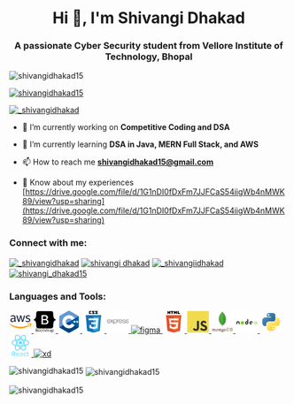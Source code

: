 <h1 align="center">Hi 👋, I'm Shivangi Dhakad</h1>
<h3 align="center">A passionate Cyber Security student from Vellore Institute of Technology, Bhopal</h3>

<p align="left"> <img src="https://komarev.com/ghpvc/?username=shivangidhakad15&label=Profile%20views&color=0e75b6&style=flat" alt="shivangidhakad15" /> </p>

<p align="left"> <a href="https://github.com/ryo-ma/github-profile-trophy"><img src="https://github-profile-trophy.vercel.app/?username=shivangidhakad15" alt="shivangidhakad15" /></a> </p>

<p align="left"> <a href="https://twitter.com/_shivangidhakad" target="blank"><img src="https://img.shields.io/twitter/follow/_shivangidhakad?logo=twitter&style=for-the-badge" alt="_shivangidhakad" /></a> </p>

- 🔭 I’m currently working on **Competitive Coding and DSA**

- 🌱 I’m currently learning **DSA in Java, MERN Full Stack, and AWS**

- 📫 How to reach me **shivangidhakad15@gmail.com**

- 📄 Know about my experiences [https://drive.google.com/file/d/1G1nDI0fDxFm7JJFCaS54iigWb4nMWK89/view?usp=sharing](https://drive.google.com/file/d/1G1nDI0fDxFm7JJFCaS54iigWb4nMWK89/view?usp=sharing)

<h3 align="left">Connect with me:</h3>
<p align="left">
<a href="https://twitter.com/_shivangidhakad" target="blank"><img align="center" src="https://raw.githubusercontent.com/rahuldkjain/github-profile-readme-generator/master/src/images/icons/Social/twitter.svg" alt="_shivangidhakad" height="30" width="40" /></a>
<a href="https://linkedin.com/in/shivangi dhakad" target="blank"><img align="center" src="https://raw.githubusercontent.com/rahuldkjain/github-profile-readme-generator/master/src/images/icons/Social/linked-in-alt.svg" alt="shivangi dhakad" height="30" width="40" /></a>
<a href="https://instagram.com/_shivangiidhakad" target="blank"><img align="center" src="https://raw.githubusercontent.com/rahuldkjain/github-profile-readme-generator/master/src/images/icons/Social/instagram.svg" alt="_shivangiidhakad" height="30" width="40" /></a>
<a href="https://www.leetcode.com/shivangi_dhakad15" target="blank"><img align="center" src="https://raw.githubusercontent.com/rahuldkjain/github-profile-readme-generator/master/src/images/icons/Social/leet-code.svg" alt="shivangi_dhakad15" height="30" width="40" /></a>
</p>

<h3 align="left">Languages and Tools:</h3>
<p align="left"> <a href="https://aws.amazon.com" target="_blank" rel="noreferrer"> <img src="https://raw.githubusercontent.com/devicons/devicon/master/icons/amazonwebservices/amazonwebservices-original-wordmark.svg" alt="aws" width="40" height="40"/> </a> <a href="https://getbootstrap.com" target="_blank" rel="noreferrer"> <img src="https://raw.githubusercontent.com/devicons/devicon/master/icons/bootstrap/bootstrap-plain-wordmark.svg" alt="bootstrap" width="40" height="40"/> </a> <a href="https://www.w3schools.com/cpp/" target="_blank" rel="noreferrer"> <img src="https://raw.githubusercontent.com/devicons/devicon/master/icons/cplusplus/cplusplus-original.svg" alt="cplusplus" width="40" height="40"/> </a> <a href="https://www.w3schools.com/css/" target="_blank" rel="noreferrer"> <img src="https://raw.githubusercontent.com/devicons/devicon/master/icons/css3/css3-original-wordmark.svg" alt="css3" width="40" height="40"/> </a> <a href="https://expressjs.com" target="_blank" rel="noreferrer"> <img src="https://raw.githubusercontent.com/devicons/devicon/master/icons/express/express-original-wordmark.svg" alt="express" width="40" height="40"/> </a> <a href="https://www.figma.com/" target="_blank" rel="noreferrer"> <img src="https://www.vectorlogo.zone/logos/figma/figma-icon.svg" alt="figma" width="40" height="40"/> </a> <a href="https://www.w3.org/html/" target="_blank" rel="noreferrer"> <img src="https://raw.githubusercontent.com/devicons/devicon/master/icons/html5/html5-original-wordmark.svg" alt="html5" width="40" height="40"/> </a> <a href="https://developer.mozilla.org/en-US/docs/Web/JavaScript" target="_blank" rel="noreferrer"> <img src="https://raw.githubusercontent.com/devicons/devicon/master/icons/javascript/javascript-original.svg" alt="javascript" width="40" height="40"/> </a> <a href="https://www.mongodb.com/" target="_blank" rel="noreferrer"> <img src="https://raw.githubusercontent.com/devicons/devicon/master/icons/mongodb/mongodb-original-wordmark.svg" alt="mongodb" width="40" height="40"/> </a> <a href="https://nodejs.org" target="_blank" rel="noreferrer"> <img src="https://raw.githubusercontent.com/devicons/devicon/master/icons/nodejs/nodejs-original-wordmark.svg" alt="nodejs" width="40" height="40"/> </a> <a href="https://www.python.org" target="_blank" rel="noreferrer"> <img src="https://raw.githubusercontent.com/devicons/devicon/master/icons/python/python-original.svg" alt="python" width="40" height="40"/> </a> <a href="https://reactjs.org/" target="_blank" rel="noreferrer"> <img src="https://raw.githubusercontent.com/devicons/devicon/master/icons/react/react-original-wordmark.svg" alt="react" width="40" height="40"/> </a> <a href="https://www.adobe.com/products/xd.html" target="_blank" rel="noreferrer"> <img src="https://cdn.worldvectorlogo.com/logos/adobe-xd.svg" alt="xd" width="40" height="40"/> </a> </p>

<p><img align="left" src="https://github-readme-stats.vercel.app/api/top-langs?username=shivangidhakad15&show_icons=true&locale=en&layout=compact" alt="shivangidhakad15" /></p>

<p>&nbsp;<img align="center" src="https://github-readme-stats.vercel.app/api?username=shivangidhakad15&show_icons=true&locale=en" alt="shivangidhakad15" /></p>

<p><img align="center" src="https://github-readme-streak-stats.herokuapp.com/?user=shivangidhakad15&" alt="shivangidhakad15" /></p>
